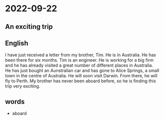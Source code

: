 # 2022-09-22 

## An exciting trip

## English
I have just received a letter from my brother, Tim. He is in Australia.
He has been there for six months. Tim is an engineer. He is working
for a big firm and he has already visited a great number of different
places in Australia. He has just bought an Aunstralian car and has 
gone to Alice Springs, a small town in the centre of Australia. He will
soon visit Darwin. From there, he will fly to Perth. My brother has 
never been aboard before, so he is finding this trip very exciting.


## words
* aboard
